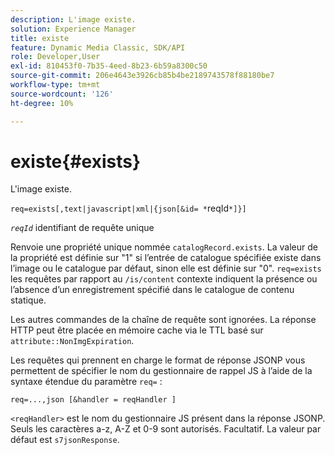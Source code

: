 ```yaml
---
description: L'image existe.
solution: Experience Manager
title: existe
feature: Dynamic Media Classic, SDK/API
role: Developer,User
exl-id: 810453f0-7b35-4eed-8b23-6b59a8300c50
source-git-commit: 206e4643e3926cb85b4be2189743578f88180be7
workflow-type: tm+mt
source-wordcount: '126'
ht-degree: 10%

---
```


# existe{#exists}

L&#39;image existe.

`req=exists[,text|javascript|xml|{json[&id= *`reqId`*]}]`

*`reqId`* identifiant de requête unique

Renvoie une propriété unique nommée `catalogRecord.exists`. La valeur de la propriété est définie sur &quot;1&quot; si l’entrée de catalogue spécifiée existe dans l’image ou le catalogue par défaut, sinon elle est définie sur &quot;0&quot;. `req=exists` les requêtes par rapport au  `/is/content` contexte indiquent la présence ou l’absence d’un enregistrement spécifié dans le catalogue de contenu statique.

Les autres commandes de la chaîne de requête sont ignorées. La réponse HTTP peut être placée en mémoire cache via le TTL basé sur `attribute::NonImgExpiration`.

Les requêtes qui prennent en charge le format de réponse JSONP vous permettent de spécifier le nom du gestionnaire de rappel JS à l’aide de la syntaxe étendue du paramètre `req=` :

`req=...,json [&handler = reqHandler ]`

`<reqHandler>` est le nom du gestionnaire JS présent dans la réponse JSONP. Seuls les caractères a-z, A-Z et 0-9 sont autorisés. Facultatif. La valeur par défaut est `s7jsonResponse`.
